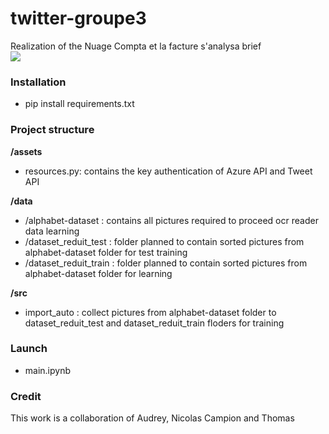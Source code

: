 
# twitter-groupe3
Realization of the Nuage Compta et la facture s'analysa brief  </br>
![](/mainpage.PNG)

### Installation
- pip install requirements.txt

### Project structure

**/assets**
- resources.py: contains the key authentication of Azure API and Tweet API

**/data**
- /alphabet-dataset : contains all pictures required to proceed ocr reader data learning
- /dataset_reduit_test : folder planned to contain sorted pictures from alphabet-dataset folder for test training
- /dataset_reduit_train : folder planned to contain sorted pictures from alphabet-dataset folder for learning

**/src**
- import_auto : collect pictures from alphabet-dataset folder to dataset_reduit_test and dataset_reduit_train floders for training


### Launch
- main.ipynb


### Credit
This work is a collaboration of Audrey, Nicolas Campion and Thomas
